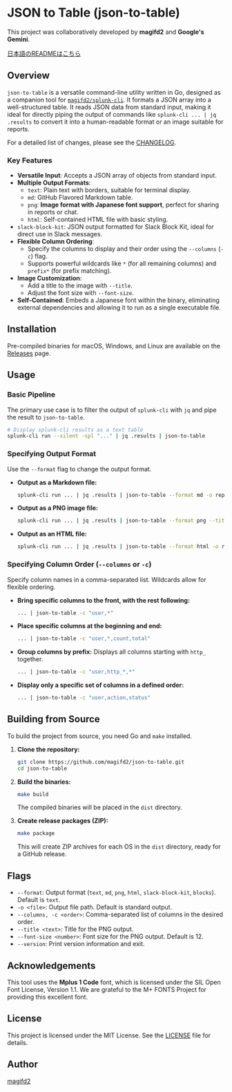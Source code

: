 # **JSON to Table (json-to-table)**

This project was collaboratively developed by **magifd2** and **Google's Gemini**.

[日本語のREADMEはこちら](README.ja.md)

## **Overview**

`json-to-table` is a versatile command-line utility written in Go, designed as a companion tool for [`magifd2/splunk-cli`](https://github.com/magifd2/splunk-cli). It formats a JSON array into a well-structured table. It reads JSON data from standard input, making it ideal for directly piping the output of commands like `splunk-cli ... | jq .results` to convert it into a human-readable format or an image suitable for reports.

For a detailed list of changes, please see the [CHANGELOG](CHANGELOG.md).

### **Key Features**

*   **Versatile Input**: Accepts a JSON array of objects from standard input.
*   **Multiple Output Formats**:
    *   `text`: Plain text with borders, suitable for terminal display.
    *   `md`: GitHub Flavored Markdown table.
    *   `png`: **Image format with Japanese font support**, perfect for sharing in reports or chat.
    *   `html`: Self-contained HTML file with basic styling.
*   `slack-block-kit`: JSON output formatted for Slack Block Kit, ideal for direct use in Slack messages.
*   **Flexible Column Ordering**:
    *   Specify the columns to display and their order using the `--columns` (`-c`) flag.
    *   Supports powerful wildcards like `*` (for all remaining columns) and `prefix*` (for prefix matching).
*   **Image Customization**:
    *   Add a title to the image with `--title`.
    *   Adjust the font size with `--font-size`.
*   **Self-Contained**: Embeds a Japanese font within the binary, eliminating external dependencies and allowing it to run as a single executable file.

## **Installation**

Pre-compiled binaries for macOS, Windows, and Linux are available on the [Releases](https://github.com/magifd2/json-to-table/releases) page.

## **Usage**

### **Basic Pipeline**

The primary use case is to filter the output of `splunk-cli` with `jq` and pipe the result to `json-to-table`.

```bash
# Display splunk-cli results as a text table
splunk-cli run --silent -spl "..." | jq .results | json-to-table
```

### **Specifying Output Format**

Use the `--format` flag to change the output format.

*   **Output as a Markdown file:**
    ```bash
    splunk-cli run ... | jq .results | json-to-table --format md -o report.md
    ```

*   **Output as a PNG image file:**
    ```bash
    splunk-cli run ... | jq .results | json-to-table --format png --title "DNS Query Ranking" -o report.png
    ```

*   **Output as an HTML file:**
    ```bash
    splunk-cli run ... | jq .results | json-to-table --format html -o report.html
    ```

### **Specifying Column Order (`--columns` or `-c`)**

Specify column names in a comma-separated list. Wildcards allow for flexible ordering.

*   **Bring specific columns to the front, with the rest following:**
    ```bash
    ... | json-to-table -c "user,*"
    ```

*   **Place specific columns at the beginning and end:**
    ```bash
    ... | json-to-table -c "user,*,count,total"
    ```

*   **Group columns by prefix:**
    Displays all columns starting with `http_` together.
    ```bash
    ... | json-to-table -c "user,http_*,*"
    ```

*   **Display only a specific set of columns in a defined order:**
    ```bash
    ... | json-to-table -c "user,action,status"
    ```

## **Building from Source**

To build the project from source, you need Go and `make` installed.

1.  **Clone the repository:**
    ```bash
    git clone https://github.com/magifd2/json-to-table.git
    cd json-to-table
    ```

2.  **Build the binaries:**
    ```bash
    make build
    ```
    The compiled binaries will be placed in the `dist` directory.

3.  **Create release packages (ZIP):**
    ```bash
    make package
    ```
    This will create ZIP archives for each OS in the `dist` directory, ready for a GitHub release.

## **Flags**

*   `--format`: Output format (`text`, `md`, `png`, `html`, `slack-block-kit`, `blocks`). Default is `text`.
*   `-o <file>`: Output file path. Default is standard output.
*   `--columns, -c <order>`: Comma-separated list of columns in the desired order.
*   `--title <text>`: Title for the PNG output.
*   `--font-size <number>`: Font size for the PNG output. Default is 12.
*   `--version`: Print version information and exit.

## **Acknowledgements**

This tool uses the **Mplus 1 Code** font, which is licensed under the SIL Open Font License, Version 1.1. We are grateful to the M+ FONTS Project for providing this excellent font.

## **License**

This project is licensed under the MIT License. See the [LICENSE](LICENSE) file for details.

## **Author**

[magifd2](https://github.com/magifd2)
